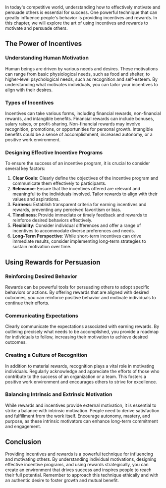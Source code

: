 
In today's competitive world, understanding how to effectively motivate and persuade others is essential for success. One powerful technique that can greatly influence people's behavior is providing incentives and rewards. In this chapter, we will explore the art of using incentives and rewards to motivate and persuade others.

The Power of Incentives
-----------------------

### Understanding Human Motivation

Human beings are driven by various needs and desires. These motivations can range from basic physiological needs, such as food and shelter, to higher-level psychological needs, such as recognition and self-esteem. By understanding what motivates individuals, you can tailor your incentives to align with their desires.

### Types of Incentives

Incentives can take various forms, including financial rewards, non-financial rewards, and intangible benefits. Financial rewards can include bonuses, salary raises, or profit-sharing. Non-financial rewards may involve recognition, promotions, or opportunities for personal growth. Intangible benefits could be a sense of accomplishment, increased autonomy, or a positive work environment.

### Designing Effective Incentive Programs

To ensure the success of an incentive program, it is crucial to consider several key factors:

1. **Clear Goals**: Clearly define the objectives of the incentive program and communicate them effectively to participants.
2. **Relevance**: Ensure that the incentives offered are relevant and meaningful to the individuals involved. Tailor rewards to align with their values and aspirations.
3. **Fairness**: Establish transparent criteria for earning incentives and rewards, preventing any perceived favoritism or bias.
4. **Timeliness**: Provide immediate or timely feedback and rewards to reinforce desired behaviors effectively.
5. **Flexibility**: Consider individual differences and offer a range of incentives to accommodate diverse preferences and needs.
6. **Long-Term Perspective**: While short-term incentives can drive immediate results, consider implementing long-term strategies to sustain motivation over time.

Using Rewards for Persuasion
----------------------------

### Reinforcing Desired Behavior

Rewards can be powerful tools for persuading others to adopt specific behaviors or actions. By offering rewards that are aligned with desired outcomes, you can reinforce positive behavior and motivate individuals to continue their efforts.

### Communicating Expectations

Clearly communicate the expectations associated with earning rewards. By outlining precisely what needs to be accomplished, you provide a roadmap for individuals to follow, increasing their motivation to achieve desired outcomes.

### Creating a Culture of Recognition

In addition to material rewards, recognition plays a vital role in motivating individuals. Regularly acknowledge and appreciate the efforts of those who contribute to the success of an organization or a team. This fosters a positive work environment and encourages others to strive for excellence.

### Balancing Intrinsic and Extrinsic Motivation

While rewards and incentives provide external motivation, it is essential to strike a balance with intrinsic motivation. People need to derive satisfaction and fulfillment from the work itself. Encourage autonomy, mastery, and purpose, as these intrinsic motivators can enhance long-term commitment and engagement.

Conclusion
----------

Providing incentives and rewards is a powerful technique for influencing and motivating others. By understanding individual motivations, designing effective incentive programs, and using rewards strategically, you can create an environment that drives success and inspires people to reach their full potential. Remember to approach this technique ethically and with an authentic desire to foster growth and mutual benefit.
